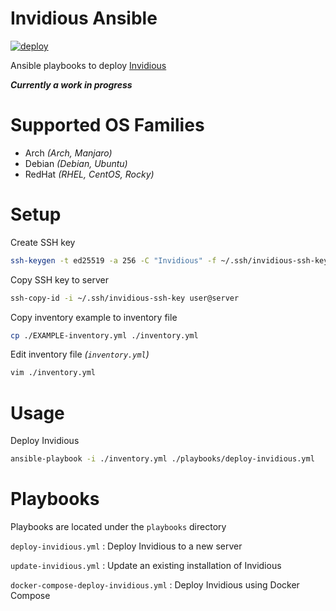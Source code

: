 # Invidious Ansible

[![deploy](https://github.com/ConnerWill/Invidious-Ansible/actions/workflows/deploy-invidious.yml/badge.svg)](https://github.com/ConnerWill/Invidious-Ansible/actions/workflows/deploy-invidious.yml)

Ansible playbooks to deploy [Invidious][invidious]

***Currently a work in progress***

# Supported OS Families

* Arch *(Arch, Manjaro)*
* Debian *(Debian, Ubuntu)*
* RedHat *(RHEL, CentOS, Rocky)*


# Setup

Create SSH key

```bash
ssh-keygen -t ed25519 -a 256 -C "Invidious" -f ~/.ssh/invidious-ssh-key
```

Copy SSH key to server

```bash
ssh-copy-id -i ~/.ssh/invidious-ssh-key user@server
```

Copy inventory example to inventory file

```bash
cp ./EXAMPLE-inventory.yml ./inventory.yml
```

Edit inventory file *(`inventory.yml`)*

```bash
vim ./inventory.yml
```

# Usage

Deploy Invidious

```bash
ansible-playbook -i ./inventory.yml ./playbooks/deploy-invidious.yml
```

<!---
Deploy Invidious with Docker Compose

```bash
ansible-playbook -i ./inventory.yml ./playbooks/docker-compose-invidious.yml
```
--->

# Playbooks

Playbooks are located under the `playbooks` directory

`deploy-invidious.yml`
: Deploy Invidious to a new server

`update-invidious.yml`
: Update an existing installation of Invidious

`docker-compose-deploy-invidious.yml`
: Deploy Invidious using Docker Compose



<!-- LINKS -->
[github-repo]: https://github.com/ConnerWill/invidious-ansible
[github-top-language-badge]: https://img.shields.io/github/languages/top/ConnerWill/invidious-ansible
[github-language-count-badge]: https://img.shields.io/github/languages/count/ConnerWill/invidious-ansible
[github-last-commit-badge]: https://img.shields.io/github/last-commit/ConnerWill/invidious-ansible
[github-commits]: https://github.com/ConnerWill/invidious-ansible/commits/main
[github-issues-badge]: https://img.shields.io/github/issues-raw/ConnerWill/invidious-ansible
[github-issues]: https://github.com/ConnerWill/invidious-ansible/issues
[github-repo-size-badge]: https://img.shields.io/github/repo-size/ConnerWill/invidious-ansible
[gitlab-badge]: https://img.shields.io/static/v1?label=gitlab&logo=gitlab&color=E24329&message=mirrored
[gitlab]: https://gitlab.com/ConnerWill/invidious-ansible
[license-badge]: https://img.shields.io/github/license/ConnerWill/invidious-ansible
[license]: https://github.com/ConnerWill/invidious-ansible/blob/main/docs/LICENSE
[github-repo-stars-badge]: https://img.shields.io/github/stars/ConnerWill/invidious-ansible?style=social

[invidious]: https://docs.invidious.io
[invidious-install]: https://docs.invidious.io/installation
[invidious-repo]: https://github.com/iv-org/invidious
